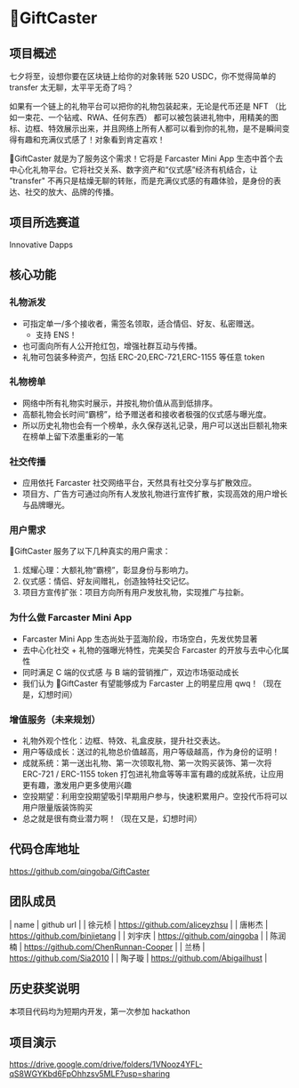 # 🎁GiftCaster
## 项目概述
七夕将至，设想你要在区块链上给你的对象转账 520 USDC，你不觉得简单的 transfer 太无聊，太平平无奇了吗？

如果有一个链上的礼物平台可以把你的礼物包装起来，无论是代币还是 NFT （比如一束花、一个钻戒、RWA、任何东西） 都可以被包装进礼物中，用精美的图标、边框、特效展示出来，并且网络上所有人都可以看到你的礼物，是不是瞬间变得有趣和充满仪式感了！对象看到肯定喜欢！

🎁GiftCaster 就是为了服务这个需求！它将是 Farcaster Mini App 生态中首个去中心化礼物平台。它将社交关系、数字资产和“仪式感”经济有机结合，让 "transfer" 不再只是枯燥无聊的转账，而是充满仪式感的有趣体验，是身份的表达、社交的放大、品牌的传播。
## 项目所选赛道
Innovative Dapps
## 核心功能
### 礼物派发
- 可指定单一/多个接收者，需签名领取，适合情侣、好友、私密赠送。
    - 支持 ENS！
- 也可面向所有人公开抢红包，增强社群互动与传播。
- 礼物可包装多种资产，包括 ERC-20,ERC-721,ERC-1155 等任意 token
### 礼物榜单
- 网络中所有礼物实时展示，并按礼物价值从高到低排序。
- 高额礼物会长时间“霸榜”，给予赠送者和接收者极强的仪式感与曝光度。
- 所以历史礼物也会有一个榜单，永久保存送礼记录，用户可以送出巨额礼物来在榜单上留下浓墨重彩的一笔
### 社交传播
- 应用依托 Farcaster 社交网络平台，天然具有社交分享与扩散效应。
- 项目方、广告方可通过向所有人发放礼物进行宣传扩散，实现高效的用户增长与品牌曝光。
### 用户需求
🎁GiftCaster 服务了以下几种真实的用户需求：
1. 炫耀心理：大额礼物“霸榜”，彰显身份与影响力。
2. 仪式感：情侣、好友间赠礼，创造独特社交记忆。
3. 项目方宣传扩张：项目方向所有用户发放礼物，实现推广与拉新。
### 为什么做 Farcaster Mini App
- Farcaster Mini App 生态尚处于蓝海阶段，市场空白，先发优势显著
- 去中心化社交 + 礼物的强曝光特性，完美契合 Farcaster 的开放与去中心化属性
- 同时满足 C 端的仪式感 与 B 端的营销推广，双边市场驱动成长
- 我们认为 🎁GiftCaster 有望能够成为 Farcaster 上的明星应用 qwq！（现在是，幻想时间）
### 增值服务（未来规划）
- 礼物外观个性化：边框、特效、礼盒皮肤，提升社交表达。
- 用户等级成长：送过的礼物总价值越高，用户等级越高，作为身份的证明！
- 成就系统：第一送出礼物、第一次领取礼物、第一次购买装饰、第一次将 ERC-721 / ERC-1155 token 打包进礼物盒等等丰富有趣的成就系统，让应用更有趣，激发用户更多使用兴趣
- 空投期望：利用空投期望吸引早期用户参与，快速积累用户。空投代币将可以用户限量版装饰购买
- 总之就是很有商业潜力啊！（现在又是，幻想时间）
## 代码仓库地址
https://github.com/qingoba/GiftCaster

## 团队成员
| name | github url |
| 徐元桢 | https://github.com/aliceyzhsu |
| 唐彬杰 | https://github.com/binjietang |
| 刘宇庆 | https://github.com/qingoba |
| 陈润楠 | https://github.com/ChenRunnan-Cooper |
| 兰杨 | https://github.com/Sia2010 |
| 陶子璇 | https://github.com/Abigailhust |

## 历史获奖说明
本项目代码均为短期内开发，第一次参加 hackathon

## 项目演示
https://drive.google.com/drive/folders/1VNooz4YFL-qS8WGYKbd6FpOhhzsv5MLF?usp=sharing